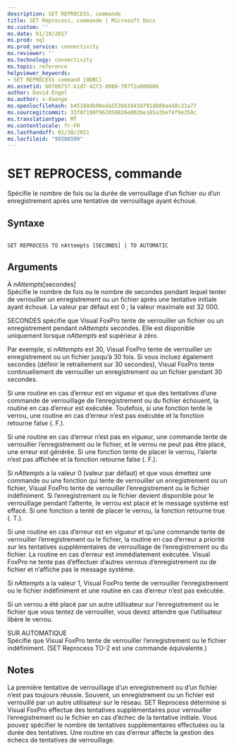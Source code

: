 ```yaml
---
description: SET REPROCESS, commande
title: SET Reprocess, commande | Microsoft Docs
ms.custom: ''
ms.date: 01/19/2017
ms.prod: sql
ms.prod_service: connectivity
ms.reviewer: ''
ms.technology: connectivity
ms.topic: reference
helpviewer_keywords:
- SET REPROCESS command [ODBC]
ms.assetid: b0708757-b1d7-42f3-8988-787f2a806b8b
author: David-Engel
ms.author: v-daenge
ms.openlocfilehash: b45188db00eda553bb3443d791d889a4d8c31a77
ms.sourcegitcommit: 33f0f190f962059826e002be165a2bef4f9e350c
ms.translationtype: MT
ms.contentlocale: fr-FR
ms.lasthandoff: 01/30/2021
ms.locfileid: "99208599"
---
```

# <a name="set-reprocess-command"></a>SET REPROCESS, commande
Spécifie le nombre de fois ou la durée de verrouillage d’un fichier ou d’un enregistrement après une tentative de verrouillage ayant échoué.  
  
## <a name="syntax"></a>Syntaxe  
  
```  
  
SET REPROCESS TO nAttempts [SECONDS] | TO AUTOMATIC  
```  
  
## <a name="arguments"></a>Arguments  
 À *nAttempts*[secondes]  
 Spécifie le nombre de fois ou le nombre de secondes pendant lequel tenter de verrouiller un enregistrement ou un fichier après une tentative initiale ayant échoué. La valeur par défaut est 0 ; la valeur maximale est 32 000.  
  
 SECONDES spécifie que Visual FoxPro tente de verrouiller un fichier ou un enregistrement pendant *nAttempts* secondes. Elle est disponible uniquement lorsque *nAttempts* est supérieur à zéro.  
  
 Par exemple, si *nAttempts* est 30, Visual FoxPro tente de verrouiller un enregistrement ou un fichier jusqu’à 30 fois. Si vous incluez également secondes (définir le retraitement sur 30 secondes), Visual FoxPro tente continuellement de verrouiller un enregistrement ou un fichier pendant 30 secondes.  
  
 Si une routine en cas d’erreur est en vigueur et que des tentatives d’une commande de verrouillage de l’enregistrement ou du fichier échouent, la routine en cas d’erreur est exécutée. Toutefois, si une fonction tente le verrou, une routine en cas d’erreur n’est pas exécutée et la fonction retourne false (. F.).  
  
 Si une routine en cas d’erreur n’est pas en vigueur, une commande tente de verrouiller l’enregistrement ou le fichier, et le verrou ne peut pas être placé, une erreur est générée. Si une fonction tente de placer le verrou, l’alerte n’est pas affichée et la fonction retourne false (. F.).  
  
 Si *nAttempts* a la valeur 0 (valeur par défaut) et que vous émettez une commande ou une fonction qui tente de verrouiller un enregistrement ou un fichier, Visual FoxPro tente de verrouiller l’enregistrement ou le fichier indéfiniment. Si l’enregistrement ou le fichier devient disponible pour le verrouillage pendant l’attente, le verrou est placé et le message système est effacé. Si une fonction a tenté de placer le verrou, la fonction retourne true (. T.).  
  
 Si une routine en cas d’erreur est en vigueur et qu’une commande tente de verrouiller l’enregistrement ou le fichier, la routine en cas d’erreur a priorité sur les tentatives supplémentaires de verrouillage de l’enregistrement ou du fichier. La routine en cas d’erreur est immédiatement exécutée. Visual FoxPro ne tente pas d’effectuer d’autres verrous d’enregistrement ou de fichier et n’affiche pas le message système.  
  
 Si *nAttempts* a la valeur 1, Visual FoxPro tente de verrouiller l’enregistrement ou le fichier indéfiniment et une routine en cas d’erreur n’est pas exécutée.  
  
 Si un verrou a été placé par un autre utilisateur sur l’enregistrement ou le fichier que vous tentez de verrouiller, vous devez attendre que l’utilisateur libère le verrou.  
  
 SUR AUTOMATIQUE  
 Spécifie que Visual FoxPro tente de verrouiller l’enregistrement ou le fichier indéfiniment. (SET Reprocess TO-2 est une commande équivalente.)  
  
## <a name="remarks"></a>Notes  
 La première tentative de verrouillage d’un enregistrement ou d’un fichier n’est pas toujours réussie. Souvent, un enregistrement ou un fichier est verrouillé par un autre utilisateur sur le réseau. SET Reprocess détermine si Visual FoxPro effectue des tentatives supplémentaires pour verrouiller l’enregistrement ou le fichier en cas d’échec de la tentative initiale. Vous pouvez spécifier le nombre de tentatives supplémentaires effectuées ou la durée des tentatives. Une routine en cas d’erreur affecte la gestion des échecs de tentatives de verrouillage.
